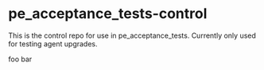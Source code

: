 # pe_acceptance_tests-control

This is the control repo for use in pe_acceptance_tests. Currently only used for testing agent upgrades.

foo
bar
